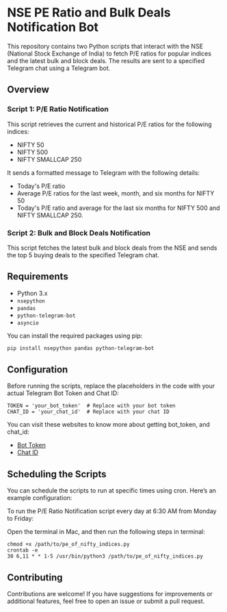 # NSE PE Ratio and Bulk Deals Notification Bot

This repository contains two Python scripts that interact with the NSE (National Stock Exchange of India) to fetch P/E ratios for popular indices and the latest bulk and block deals. The results are sent to a specified Telegram chat using a Telegram bot.

## Overview

### Script 1: P/E Ratio Notification

This script retrieves the current and historical P/E ratios for the following indices:
- NIFTY 50
- NIFTY 500
- NIFTY SMALLCAP 250

It sends a formatted message to Telegram with the following details:
- Today's P/E ratio
- Average P/E ratios for the last week, month, and six months for NIFTY 50
- Today's P/E ratio and average for the last six months for NIFTY 500 and NIFTY SMALLCAP 250.

### Script 2: Bulk and Block Deals Notification

This script fetches the latest bulk and block deals from the NSE and sends the top 5 buying deals to the specified Telegram chat. 

## Requirements

- Python 3.x
- `nsepython`
- `pandas`
- `python-telegram-bot`
- `asyncio`
  
You can install the required packages using pip:

```bash
pip install nsepython pandas python-telegram-bot
```

## Configuration
Before running the scripts, replace the placeholders in the code with your actual Telegram Bot Token and Chat ID:

```
TOKEN = 'your_bot_token'  # Replace with your bot token
CHAT_ID = 'your_chat_id'  # Replace with your chat ID
```
You can visit these websites to know more about getting bot_token, and chat_id:
- [Bot Token](https://www.siteguarding.com/en/how-to-get-telegram-bot-api-token)
- [Chat ID](https://stackoverflow.com/questions/32423837/telegram-bot-how-to-get-a-group-chat-id)

## Scheduling the Scripts
You can schedule the scripts to run at specific times using cron. Here’s an example configuration:

To run the P/E Ratio Notification script every day at 6:30 AM from Monday to Friday:

Open the terminal in Mac, and then run the following steps in terminal:
```
chmod +x /path/to/pe_of_nifty_indices.py
crontab -e
30 6,11 * * 1-5 /usr/bin/python3 /path/to/pe_of_nifty_indices.py
```

## Contributing
Contributions are welcome! If you have suggestions for improvements or additional features, feel free to open an issue or submit a pull request.